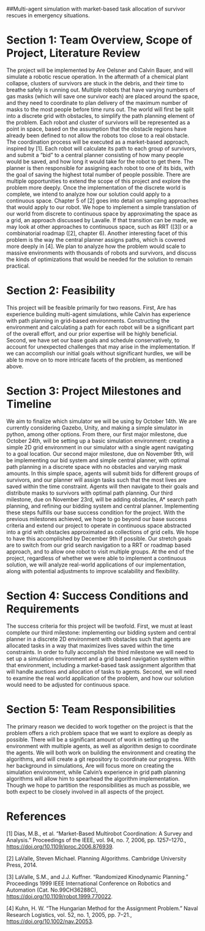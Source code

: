 ##Multi-agent simulation with market-based task allocation of survivor rescues in emergency situations. 
# Section 1: Team Overview, Scope of Project, Literature Review
The project will be implemented by Are Oelsner and Calvin Bauer, and will simulate a robotic rescue operation. In the aftermath of a chemical plant collapse, clusters of survivors are stuck in the debris, and their time to breathe safely is running out. Multiple robots that have varying numbers of gas masks (which will save one survivor each) are placed around the space, and they need to coordinate to plan delivery of the maximum number of masks to the most people before time runs out.
The world will first be split into a discrete grid with obstacles, to simplify the path planning element of the problem. Each robot and cluster of survivors will be represented as a point in space, based on the assumption that the obstacle regions have already been defined to not allow the robots too close to a real obstacle. The coordination process will be executed as a market-based approach, inspired by [1]. Each robot will calculate its path to each group of survivors, and submit a “bid” to a central planner consisting of how many people would be saved, and how long it would take for the robot to get there. The planner is then responsible for assigning each robot to one of its bids, with the goal of saving the highest total number of people possible.
	There are multiple opportunities to extend the scope of this project and explore the problem more deeply. Once the implementation of the discrete world is complete, we intend to analyze how our solution could apply to a continuous space. Chapter 5 of [2] goes into detail on sampling approaches that would apply to our robot. We hope to implement a simple translation of our world from discrete to continuous space by approximating the space as a grid, an approach discussed by Lavalle. If that transition can be made, we may look at other approaches to continuous space, such as RRT ([3]) or a combinatorial roadmap ([2], chapter 6). Another interesting facet of this problem is the way the central planner assigns paths, which is covered more deeply in [4]. We plan to analyze how the problem would scale to massive environments with thousands of robots and survivors, and discuss the kinds of optimizations that would be needed for the solution to remain practical.

# Section 2: Feasibility
This project will be feasible primarily for two reasons. First, Are has experience building multi-agent simulations, while Calvin has experience with path planning in grid-based environments. Constructing the environment and calculating a path for each robot will be a significant part of the overall effort, and our prior expertise will be highly beneficial. Second, we have set our base goals and schedule conservatively, to account for unexpected challenges that may arise in the implementation. If we can accomplish our initial goals without significant hurdles, we will be able to move on to more intricate facets of the problem, as mentioned above.

# Section 3: Project Milestones and Timeline
We aim to finalize which simulator we will be using by October 14th. We are currently considering Gazebo, Unity, and making a simple simulator in python, among other options. From there, our first major milestone, due October 24th, will be setting up a basic simulation environment: creating a simple 2D grid environment in our simulator with a single agent navigating to a goal location. 
	Our second major milestone, due on November 9th, will be implementing our bid system and simple central planner, with optimal path planning in a discrete space with no obstacles and varying mask amounts. In this simple space, agents will submit bids for different groups of survivors, and our planner will assign tasks such that the most lives are saved within the time constraint. Agents will then navigate to their goals and distribute masks to survivors with optimal path planning. 
	Our third milestone, due on November 23rd, will be adding obstacles, A* search path planning, and refining our bidding system and central planner. Implementing these steps fulfills our base success condition for the project.
	With the previous milestones achieved, we hope to go beyond our base success criteria and extend our project to operate in continuous space abstracted into a grid with obstacles approximated as collections of grid cells. We hope to have this accomplished by December 9th if possible. Our stretch goals are to switch from our grid search navigation to a RRT or roadmap based approach, and to allow one robot to visit multiple groups. At the end of the project, regardless of whether we were able to implement a continuous solution, we will analyze real-world applications of our implementation, along with potential adjustments to improve scalability and flexibility.

# Section 4: Success Conditions and Requirements
The success criteria for this project will be twofold. First, we must at least complete our third milestone: implementing our bidding system and central planner in a discrete 2D environment with obstacles such that agents are allocated tasks in a way that maximizes lives saved within the time constraints. In order to fully accomplish the third milestone we will need to set up a simulation environment and a grid based navigation system within that environment, including a market-based task assignment algorithm that will handle auctions and allocation of tasks to agents. Second, we will need to examine the real world application of the problem, and how our solution would need to be adjusted for continuous space.

# Section 5: Team Responsibilities
The primary reason we decided to work together on the project is that the problem offers a rich problem space that we want to explore as deeply as possible. There will be a significant amount of work in setting up the environment with multiple agents, as well as algorithm design to coordinate the agents. We will both work on building the environment and creating the algorithms, and will create a git repository to coordinate our progress. With her background in simulations, Are will focus more on creating the simulation environment, while Calvin’s experience in grid path planning algorithms will allow him to spearhead the algorithm implementation. Though we hope to partition the responsibilities as much as possible, we both expect to be closely involved in all aspects of the project.


# References

[1] Dias, M.B., et al. “Market-Based Multirobot Coordination: A Survey and Analysis.” Proceedings of the IEEE, vol. 94, no. 7, 2006, pp. 1257–1270., https://doi.org/10.1109/jproc.2006.876939. 

[2] LaValle, Steven Michael. Planning Algorithms. Cambridge University Press, 2014. 

[3] LaValle, S.M., and J.J. Kuffner. “Randomized Kinodynamic Planning.” Proceedings 1999 IEEE International Conference on Robotics and Automation (Cat. No.99CH36288C), https://doi.org/10.1109/robot.1999.770022. 

[4] Kuhn, H. W. “The Hungarian Method for the Assignment Problem.” Naval Research Logistics, vol. 52, no. 1, 2005, pp. 7–21., https://doi.org/10.1002/nav.20053.
